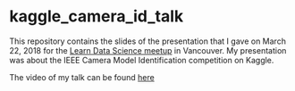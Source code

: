 # kaggle_camera_id_talk

This repository contains the slides of the presentation that I gave on March 22, 2018 for the <a href="https://www.meetup.com/LearnDataScience/" target="_blank">Learn Data Science meetup</a> in Vancouver. My presentation was about the IEEE Camera Model Identification competition on Kaggle.

The video of my talk can be found <a href="https://www.youtube.com/watch?v=tCG8dTLazF0" target="_blank">here</a>
